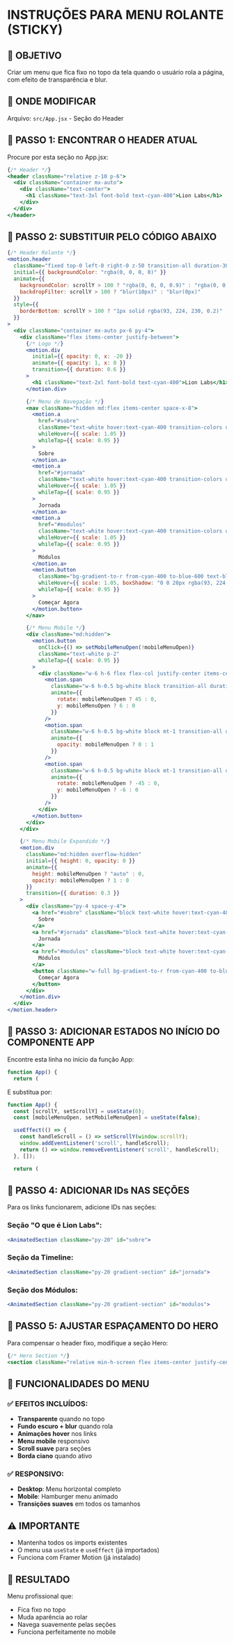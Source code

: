 # INSTRUÇÕES PARA MENU ROLANTE (STICKY)

## 🎯 OBJETIVO
Criar um menu que fica fixo no topo da tela quando o usuário rola a página, com efeito de transparência e blur.

## 📍 ONDE MODIFICAR
Arquivo: `src/App.jsx` - Seção do Header

## 🔧 PASSO 1: ENCONTRAR O HEADER ATUAL
Procure por esta seção no App.jsx:
```jsx
{/* Header */}
<header className="relative z-10 p-6">
  <div className="container mx-auto">
    <div className="text-center">
      <h1 className="text-3xl font-bold text-cyan-400">Lion Labs</h1>
    </div>
  </div>
</header>
```

## 🔧 PASSO 2: SUBSTITUIR PELO CÓDIGO ABAIXO

```jsx
{/* Header Rolante */}
<motion.header
  className="fixed top-0 left-0 right-0 z-50 transition-all duration-300"
  initial={{ backgroundColor: "rgba(0, 0, 0, 0)" }}
  animate={{
    backgroundColor: scrollY > 100 ? "rgba(0, 0, 0, 0.9)" : "rgba(0, 0, 0, 0)",
    backdropFilter: scrollY > 100 ? "blur(10px)" : "blur(0px)"
  }}
  style={{
    borderBottom: scrollY > 100 ? "1px solid rgba(93, 224, 230, 0.2)" : "1px solid transparent"
  }}
>
  <div className="container mx-auto px-6 py-4">
    <div className="flex items-center justify-between">
      {/* Logo */}
      <motion.div
        initial={{ opacity: 0, x: -20 }}
        animate={{ opacity: 1, x: 0 }}
        transition={{ duration: 0.6 }}
      >
        <h1 className="text-2xl font-bold text-cyan-400">Lion Labs</h1>
      </motion.div>

      {/* Menu de Navegação */}
      <nav className="hidden md:flex items-center space-x-8">
        <motion.a
          href="#sobre"
          className="text-white hover:text-cyan-400 transition-colors duration-300 font-medium"
          whileHover={{ scale: 1.05 }}
          whileTap={{ scale: 0.95 }}
        >
          Sobre
        </motion.a>
        <motion.a
          href="#jornada"
          className="text-white hover:text-cyan-400 transition-colors duration-300 font-medium"
          whileHover={{ scale: 1.05 }}
          whileTap={{ scale: 0.95 }}
        >
          Jornada
        </motion.a>
        <motion.a
          href="#modulos"
          className="text-white hover:text-cyan-400 transition-colors duration-300 font-medium"
          whileHover={{ scale: 1.05 }}
          whileTap={{ scale: 0.95 }}
        >
          Módulos
        </motion.a>
        <motion.button
          className="bg-gradient-to-r from-cyan-400 to-blue-600 text-black px-6 py-2 rounded-full font-bold hover:shadow-lg transition-all duration-300"
          whileHover={{ scale: 1.05, boxShadow: "0 0 20px rgba(93, 224, 230, 0.5)" }}
          whileTap={{ scale: 0.95 }}
        >
          Começar Agora
        </motion.button>
      </nav>

      {/* Menu Mobile */}
      <div className="md:hidden">
        <motion.button
          onClick={() => setMobileMenuOpen(!mobileMenuOpen)}
          className="text-white p-2"
          whileTap={{ scale: 0.95 }}
        >
          <div className="w-6 h-6 flex flex-col justify-center items-center">
            <motion.span
              className="w-6 h-0.5 bg-white block transition-all duration-300"
              animate={{
                rotate: mobileMenuOpen ? 45 : 0,
                y: mobileMenuOpen ? 6 : 0
              }}
            />
            <motion.span
              className="w-6 h-0.5 bg-white block mt-1 transition-all duration-300"
              animate={{
                opacity: mobileMenuOpen ? 0 : 1
              }}
            />
            <motion.span
              className="w-6 h-0.5 bg-white block mt-1 transition-all duration-300"
              animate={{
                rotate: mobileMenuOpen ? -45 : 0,
                y: mobileMenuOpen ? -6 : 0
              }}
            />
          </div>
        </motion.button>
      </div>
    </div>

    {/* Menu Mobile Expandido */}
    <motion.div
      className="md:hidden overflow-hidden"
      initial={{ height: 0, opacity: 0 }}
      animate={{
        height: mobileMenuOpen ? "auto" : 0,
        opacity: mobileMenuOpen ? 1 : 0
      }}
      transition={{ duration: 0.3 }}
    >
      <div className="py-4 space-y-4">
        <a href="#sobre" className="block text-white hover:text-cyan-400 transition-colors duration-300">
          Sobre
        </a>
        <a href="#jornada" className="block text-white hover:text-cyan-400 transition-colors duration-300">
          Jornada
        </a>
        <a href="#modulos" className="block text-white hover:text-cyan-400 transition-colors duration-300">
          Módulos
        </a>
        <button className="w-full bg-gradient-to-r from-cyan-400 to-blue-600 text-black px-6 py-2 rounded-full font-bold">
          Começar Agora
        </button>
      </div>
    </motion.div>
  </div>
</motion.header>
```

## 🔧 PASSO 3: ADICIONAR ESTADOS NO INÍCIO DO COMPONENTE APP

Encontre esta linha no início da função App:
```jsx
function App() {
  return (
```

E substitua por:
```jsx
function App() {
  const [scrollY, setScrollY] = useState(0);
  const [mobileMenuOpen, setMobileMenuOpen] = useState(false);

  useEffect(() => {
    const handleScroll = () => setScrollY(window.scrollY);
    window.addEventListener('scroll', handleScroll);
    return () => window.removeEventListener('scroll', handleScroll);
  }, []);

  return (
```

## 🔧 PASSO 4: ADICIONAR IDs NAS SEÇÕES

Para os links funcionarem, adicione IDs nas seções:

### Seção "O que é Lion Labs":
```jsx
<AnimatedSection className="py-20" id="sobre">
```

### Seção da Timeline:
```jsx
<AnimatedSection className="py-20 gradient-section" id="jornada">
```

### Seção dos Módulos:
```jsx
<AnimatedSection className="py-20 gradient-section" id="modulos">
```

## 🔧 PASSO 5: AJUSTAR ESPAÇAMENTO DO HERO

Para compensar o header fixo, modifique a seção Hero:
```jsx
{/* Hero Section */}
<section className="relative min-h-screen flex items-center justify-center gradient-hero pt-20">
```

## 🎨 FUNCIONALIDADES DO MENU

### ✅ **EFEITOS INCLUÍDOS:**
- **Transparente** quando no topo
- **Fundo escuro + blur** quando rola
- **Animações hover** nos links
- **Menu mobile** responsivo
- **Scroll suave** para seções
- **Borda ciano** quando ativo

### ✅ **RESPONSIVO:**
- **Desktop**: Menu horizontal completo
- **Mobile**: Hamburger menu animado
- **Transições suaves** em todos os tamanhos

## ⚠️ IMPORTANTE
- Mantenha todos os imports existentes
- O menu usa `useState` e `useEffect` (já importados)
- Funciona com Framer Motion (já instalado)

## 🎯 RESULTADO
Menu profissional que:
- Fica fixo no topo
- Muda aparência ao rolar
- Navega suavemente pelas seções
- Funciona perfeitamente no mobile

